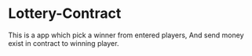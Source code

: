 # Lottery-Contract
This is a app which pick a winner from entered players, And send money exist in contract to winning player.
